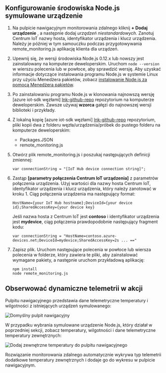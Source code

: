 ## <a name="configure-the-nodejs-simulated-device"></a>Konfigurowanie środowiska Node.js symulowane urządzenie
1. Na pulpicie nawigacyjnym monitorowania zdalnego kliknij **+ Dodaj urządzenie** , a następnie dodaj *urządzeń niestandardowych*. Zanotuj Centrum IoT nazwy hosta, identyfikator urządzenia i klucz urządzenia. Należy je później w tym samouczku podczas przygotowywania remote_monitoring.js aplikację klienta dla urządzeń.
2. Upewnij się, że wersji środowiska Node.js 0.12.x lub nowszy jest zainstalowany na komputerze deweloperskim. Uruchom `node --version` w wierszu polecenia lub w powłoce, aby sprawdzić wersję. Aby uzyskać informacje dotyczące instalowania programu Node.js w systemie Linux przy użyciu Menedżera pakietów, zobacz [instalowanie Node.js za pomocą Menedżera pakietów][node-linux].
3. Po zainstalowaniu programu Node.js w klonowania najnowszą wersję [azure iot-sdk węzłami] [ lnk-github-repo] repozytorium na komputerze deweloperskim. Zawsze używaj **wzorca** gałęzi do najnowszej wersji biblioteki i przykłady.
4. Z lokalną kopię [azure iot-sdk węzłami] [ lnk-github-repo] repozytorium, pliki kopii dwa z folderu węzła/urządzenia/próbek do pustego folderu na komputerze deweloperskim:
   
   * Packages.JSON
   * remote_monitoring.js
5. Otwórz plik remote_monitoring.js i poszukaj następujących definicji zmiennej:
   
    ```
    var connectionString = "[IoT Hub device connection string]";
    ```
6. Zastąp **[parametry połączenia Centrum IoT urządzenia]** z parametrów połączenia urządzenia. Użyj wartości dla nazwy hosta Centrum IoT, identyfikator urządzenia i klucz urządzenia, który należy zanotować w kroku 1. Ciąg połączenia urządzenia ma następujący format:
   
    ```
    HostName={your IoT Hub hostname};DeviceId={your device id};SharedAccessKey={your device key}
    ```
   
    Jeśli nazwa hosta z Centrum IoT jest **contoso** i identyfikator urządzenia jest **mydevice**, ciąg połączenia prawdopodobnie następujący fragment kodu:
   
    ```
    var connectionString = "HostName=contoso.azure-devices.net;DeviceId=mydevice;SharedAccessKey=2s ... =="
    ```
7. Zapisz plik. Uruchom następujące polecenia w powłoce lub wiersza polecenia w folderze, który zawiera te pliki, aby zainstalować wymagane pakiety, a następnie uruchom przykładową aplikację:
   
    ```
    npm install
    node remote_monitoring.js
    ```

## <a name="observe-dynamic-telemetry-in-action"></a>Obserwować dynamiczne telemetrii w akcji
Pulpitu nawigacyjnego przedstawia dane telemetryczne temperatury i wilgotności z istniejących urządzeń symulowanego:

![Domyślny pulpit nawigacyjny][image1]

W przypadku wybrania symulowane urządzenie Node.js, który działał w poprzedniej sekcji, zobacz temperatury, wilgotności i dane telemetryczne temperatury zewnętrznych:

![Dodaj zewnętrzne temperatury do pulpitu nawigacyjnego][image2]

Rozwiązanie monitorowania zdalnego automatycznie wykrywa typ telemetrii dodatkowe temperatury zewnętrznych i dodaje go do wykresu w pulpicie nawigacyjnym.

[node-linux]: https://github.com/nodejs/node-v0.x-archive/wiki/Installing-Node.js-via-package-manager
[lnk-github-repo]: https://github.com/Azure/azure-iot-sdk-node
[image1]: media/iot-suite-v1-send-external-temperature/image1.png
[image2]: media/iot-suite-v1-send-external-temperature/image2.png